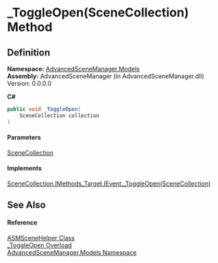 # \_ToggleOpen(SceneCollection) Method

## Definition

**Namespace:** [AdvancedSceneManager.Models](N_AdvancedSceneManager_Models.md)\
**Assembly:** AdvancedSceneManager (in AdvancedSceneManager.dll) Version: 0.0.0.0

**C#**

```c#
public void _ToggleOpen(
	SceneCollection collection
)
```

#### Parameters

&#x20; [SceneCollection](T_AdvancedSceneManager_Models_SceneCollection.md)&#x20;

#### Implements

[SceneCollection.IMethods\_Target.IEvent.\_ToggleOpen(SceneCollection)](M_AdvancedSceneManager_Models_SceneCollection_IMethods_Target_IEvent__ToggleOpen.md)

## See Also

#### Reference

[ASMSceneHelper Class](T_AdvancedSceneManager_Models_ASMSceneHelper.md)\
[\_ToggleOpen Overload](Overload_AdvancedSceneManager_Models_ASMSceneHelper__ToggleOpen.md)\
[AdvancedSceneManager.Models Namespace](N_AdvancedSceneManager_Models.md)
